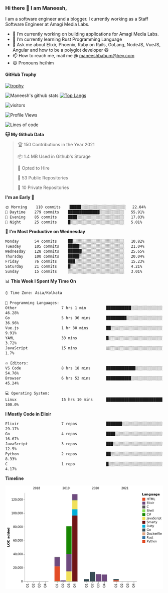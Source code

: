 ### Hi there 👋 I am Maneesh,

I am a software engineer and a blogger. I currently working as a Staff Software Engineer at Amagi Media Labs.


- 🔭 I’m currently working on building applications for Amagi Media Labs.
- 🌱 I’m currently learning Rust Programming Language
- 💬 Ask me about Elixir, Phoenix, Ruby on Rails, GoLang, NodeJS, VueJS, Angular and how to be a polyglot developer 😄
- 📫 How to reach me, mail me @ maneeshbabum@hey.com
- 😄 Pronouns he/him

#### GitHub Trophy
[![trophy](https://github-profile-trophy.vercel.app/?username=maneeshbabu)](https://github.com/ryo-ma/github-profile-trophy)

![Maneesh's github stats](https://github-readme-stats.vercel.app/api?username=maneeshbabu&show_icons=true)
[![Top Langs](https://github-readme-stats.vercel.app/api/top-langs/?username=maneeshbabu)](https://github.com/anuraghazra/github-readme-stats)


![visitors](https://visitor-badge.glitch.me/badge?page_id=maneeshbabu.maneeshbabu)

<!--START_SECTION:waka-->
![Profile Views](http://img.shields.io/badge/Profile%20Views-96-blue)

![Lines of code](https://img.shields.io/badge/From%20Hello%20World%20I%27ve%20Written-287631%20lines%20of%20code-blue)

**🐱 My Github Data** 

> 🏆 150 Contributions in the Year 2021
 > 
> 📦 1.4 MB Used in Github's Storage 
 > 
> 💼 Opted to Hire
 > 
> 📜 53 Public Repositories 
 > 
> 🔑 10 Private Repositories  
 > 
**I'm an Early 🐤** 

```text
🌞 Morning    110 commits    █████░░░░░░░░░░░░░░░░░░░░   22.04% 
🌆 Daytime    279 commits    ██████████████░░░░░░░░░░░   55.91% 
🌃 Evening    85 commits     ████░░░░░░░░░░░░░░░░░░░░░   17.03% 
🌙 Night      25 commits     █░░░░░░░░░░░░░░░░░░░░░░░░   5.01%

```
📅 **I'm Most Productive on Wednesday** 

```text
Monday       54 commits     ██░░░░░░░░░░░░░░░░░░░░░░░   10.82% 
Tuesday      105 commits    █████░░░░░░░░░░░░░░░░░░░░   21.04% 
Wednesday    128 commits    ██████░░░░░░░░░░░░░░░░░░░   25.65% 
Thursday     100 commits    █████░░░░░░░░░░░░░░░░░░░░   20.04% 
Friday       76 commits     ███░░░░░░░░░░░░░░░░░░░░░░   15.23% 
Saturday     21 commits     █░░░░░░░░░░░░░░░░░░░░░░░░   4.21% 
Sunday       15 commits     ░░░░░░░░░░░░░░░░░░░░░░░░░   3.01%

```


📊 **This Week I Spent My Time On** 

```text
⌚︎ Time Zone: Asia/Kolkata

💬 Programming Languages: 
Other                    7 hrs 1 min         ███████████░░░░░░░░░░░░░░   46.28% 
Go                       5 hrs 36 mins       █████████░░░░░░░░░░░░░░░░   36.96% 
Vue.js                   1 hr 30 mins        ██░░░░░░░░░░░░░░░░░░░░░░░   9.91% 
YAML                     33 mins             █░░░░░░░░░░░░░░░░░░░░░░░░   3.72% 
JavaScript               15 mins             ░░░░░░░░░░░░░░░░░░░░░░░░░   1.7%

🔥 Editors: 
VS Code                  8 hrs 18 mins       █████████████░░░░░░░░░░░░   54.76% 
Browser                  6 hrs 52 mins       ███████████░░░░░░░░░░░░░░   45.24%

💻 Operating System: 
Linux                    15 hrs 10 mins      █████████████████████████   100.0%

```

**I Mostly Code in Elixir** 

```text
Elixir                   7 repos             ███████░░░░░░░░░░░░░░░░░░   29.17% 
Go                       4 repos             ████░░░░░░░░░░░░░░░░░░░░░   16.67% 
JavaScript               3 repos             ███░░░░░░░░░░░░░░░░░░░░░░   12.5% 
Python                   2 repos             ██░░░░░░░░░░░░░░░░░░░░░░░   8.33% 
C                        1 repo              █░░░░░░░░░░░░░░░░░░░░░░░░   4.17%

```


**Timeline**

![Chart not found](https://raw.githubusercontent.com/maneeshbabu/maneeshbabu/master/charts/bar_graph.png) 


<!--END_SECTION:waka-->


<!--
**maneeshbabu/maneeshbabu** is a ✨ _special_ ✨ repository because its `README.md` (this file) appears on your GitHub profile.

Here are some ideas to get you started:

- 🔭 I’m currently working on ...
- 🌱 I’m currently learning ...
- 👯 I’m looking to collaborate on ...
- 🤔 I’m looking for help with ...
- 💬 Ask me about ...
- 📫 How to reach me: ...
- 😄 Pronouns: ...
- ⚡ Fun fact: ...
-->
